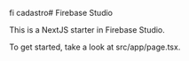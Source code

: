 fi cadastro# Firebase Studio

This is a NextJS starter in Firebase Studio.

To get started, take a look at src/app/page.tsx.
